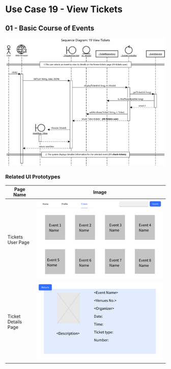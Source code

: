 # Use Case 19 - View Tickets
## 01 - Basic Course of Events
![View Tickets - Basic Course of Events](/03-design/usecases/images/19-use-case-ViewTickets-basic.png)
### Related UI Prototypes
| Page Name           | Image                                      |
|---------------------|--------------------------------------------|
| Tickets User Page   | ![Tickets User Page](01-requirements/UI/09-tickets-user.png) |
| Ticket Details Page | ![Ticket Details Page](01-requirements/UI/11-check-tickets.png) |